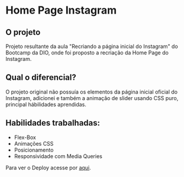# Home Page Instagram

## O projeto 
Projeto resultante da aula "Recriando a página inicial do Instagram" do Bootcamp da DIO, onde foi proposto a  recriação da Home Page do Instagram.

## Qual o diferencial?

O projeto original não possuía os elementos da página inicial oficial do Instagram, adicionei e também a animação de slider usando CSS puro, principal hábilidades aprendidas.

## Habilidades trabalhadas:

* Flex-Box
* Animações CSS
* Posicionamento
* Responsividade com Media Queries 


Para ver o Deploy acesse por <a href="https://rogunique.github.io/home-page-instagram/">aqui</a>.
